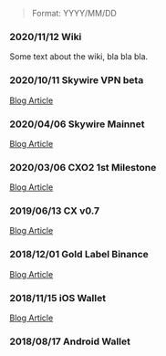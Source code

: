 <!-- When editing please have a look that the title doesn't need more than one
     line in the Table of contents on the right side so the list doesn't get too big
     More information can be included in the text under the headline of the event -->

> Format: YYYY/MM/DD

### 2020/11/12 **Wiki**

Some text about the wiki, bla bla bla.

### 2020/10/11 **Skywire VPN beta**

[Blog Article](https://www.skycoin.com/blog/posts/skycoin-vpn/)

### 2020/04/06 **Skywire Mainnet**

[Blog Article](https://www.skycoin.com/blog/posts/mainnet-launch/)

### 2020/03/06 **CXO2 1st Milestone**

[Blog Article](https://www.skycoin.com/blog/posts/cxo-2.0-first-milestone/)

### 2019/06/13 **CX v0.7**

[Blog Article](https://www.skycoin.com/blog/posts/introducing-cx-v0-7/)

### 2018/12/01 **Gold Label Binance**

[Blog Article](https://www.skycoin.com/blog/posts/skycoin-listed-as-gold-label-binance-project/)

### 2018/11/15 **iOS Wallet**

[Blog Article](https://www.skycoin.com/blog/posts/skycoin-ios-mobile-wallet-announcement/)

### 2018/08/17 **Android Wallet**


